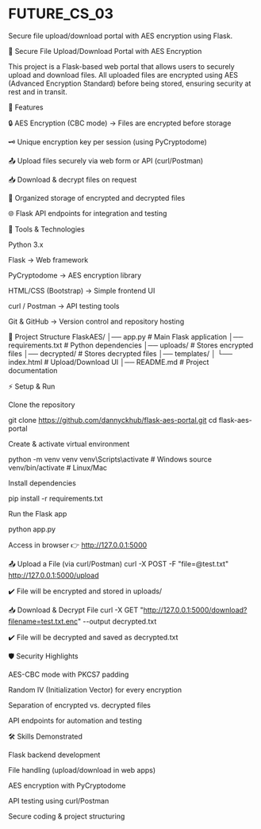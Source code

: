 # FUTURE_CS_03
Secure file upload/download portal with AES encryption using Flask.

🔐 Secure File Upload/Download Portal with AES Encryption

This project is a Flask-based web portal that allows users to securely upload and download files.
All uploaded files are encrypted using AES (Advanced Encryption Standard) before being stored, ensuring security at rest and in transit.

🚀 Features

🔒 AES Encryption (CBC mode) → Files are encrypted before storage

🗝️ Unique encryption key per session (using PyCryptodome)

📤 Upload files securely via web form or API (curl/Postman)

📥 Download & decrypt files on request

📂 Organized storage of encrypted and decrypted files

🌐 Flask API endpoints for integration and testing

🔧 Tools & Technologies

Python 3.x

Flask → Web framework

PyCryptodome → AES encryption library

HTML/CSS (Bootstrap) → Simple frontend UI

curl / Postman → API testing tools

Git & GitHub → Version control and repository hosting

📂 Project Structure
FlaskAES/
│── app.py                # Main Flask application
│── requirements.txt      # Python dependencies
│── uploads/              # Stores encrypted files
│── decrypted/            # Stores decrypted files
│── templates/
│     └── index.html      # Upload/Download UI
│── README.md             # Project documentation

⚡ Setup & Run

Clone the repository

git clone https://github.com/dannyckhub/flask-aes-portal.git
cd flask-aes-portal


Create & activate virtual environment

python -m venv venv
venv\Scripts\activate   # Windows
source venv/bin/activate # Linux/Mac


Install dependencies

pip install -r requirements.txt


Run the Flask app

python app.py


Access in browser
👉 http://127.0.0.1:5000

📤 Upload a File (via curl/Postman)
curl -X POST -F "file=@test.txt" http://127.0.0.1:5000/upload


✔️ File will be encrypted and stored in uploads/

📥 Download & Decrypt File
curl -X GET "http://127.0.0.1:5000/download?filename=test.txt.enc" --output decrypted.txt


✔️ File will be decrypted and saved as decrypted.txt

🛡️ Security Highlights

AES-CBC mode with PKCS7 padding

Random IV (Initialization Vector) for every encryption

Separation of encrypted vs. decrypted files

API endpoints for automation and testing

🛠 Skills Demonstrated

Flask backend development

File handling (upload/download in web apps)

AES encryption with PyCryptodome

API testing using curl/Postman

Secure coding & project structuring
